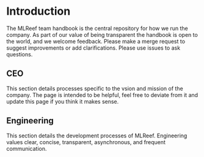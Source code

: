 Introduction
====================
The MLReef team handbook is the central repository for how we run the company. As part of our value of being transparent the handbook is open to the world, and we welcome feedback. Please make a merge request to suggest improvements or add clarifications. Please use issues to ask questions.


CEO
--------------------
This section details processes specific to the vsion and mission of the company. The page is intended to be helpful, feel free to deviate from it and update this page if you think it makes sense.


Engineering
--------------------
This section details the development processes of MLReef. Engineering values clear, concise, transparent, asynchronous, and frequent communication.
